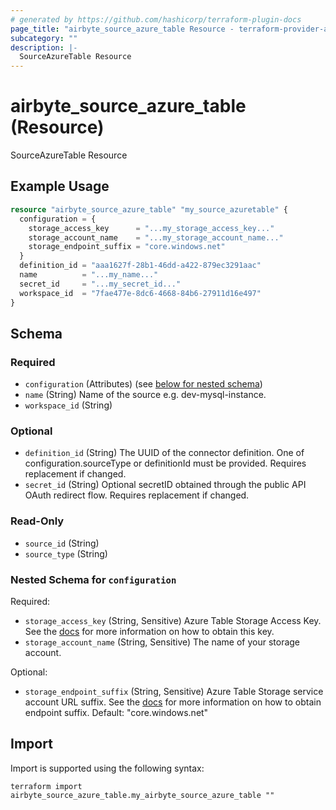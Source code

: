 ```yaml
---
# generated by https://github.com/hashicorp/terraform-plugin-docs
page_title: "airbyte_source_azure_table Resource - terraform-provider-airbyte"
subcategory: ""
description: |-
  SourceAzureTable Resource
---
```


# airbyte_source_azure_table (Resource)

SourceAzureTable Resource

## Example Usage

```terraform
resource "airbyte_source_azure_table" "my_source_azuretable" {
  configuration = {
    storage_access_key      = "...my_storage_access_key..."
    storage_account_name    = "...my_storage_account_name..."
    storage_endpoint_suffix = "core.windows.net"
  }
  definition_id = "aaa1627f-28b1-46dd-a422-879ec3291aac"
  name          = "...my_name..."
  secret_id     = "...my_secret_id..."
  workspace_id  = "7fae477e-8dc6-4668-84b6-27911d16e497"
}
```

<!-- schema generated by tfplugindocs -->
## Schema

### Required

- `configuration` (Attributes) (see [below for nested schema](#nestedatt--configuration))
- `name` (String) Name of the source e.g. dev-mysql-instance.
- `workspace_id` (String)

### Optional

- `definition_id` (String) The UUID of the connector definition. One of configuration.sourceType or definitionId must be provided. Requires replacement if changed.
- `secret_id` (String) Optional secretID obtained through the public API OAuth redirect flow. Requires replacement if changed.

### Read-Only

- `source_id` (String)
- `source_type` (String)

<a id="nestedatt--configuration"></a>
### Nested Schema for `configuration`

Required:

- `storage_access_key` (String, Sensitive) Azure Table Storage Access Key. See the <a href="https://docs.airbyte.com/integrations/sources/azure-table">docs</a> for more information on how to obtain this key.
- `storage_account_name` (String, Sensitive) The name of your storage account.

Optional:

- `storage_endpoint_suffix` (String, Sensitive) Azure Table Storage service account URL suffix. See the <a href="https://docs.airbyte.com/integrations/sources/azure-table">docs</a> for more information on how to obtain endpoint suffix. Default: "core.windows.net"

## Import

Import is supported using the following syntax:

```shell
terraform import airbyte_source_azure_table.my_airbyte_source_azure_table ""
```
